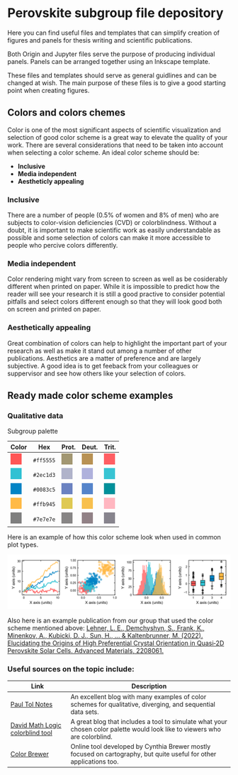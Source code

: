 # Perovskite subgroup file depository

Here you can find useful files and templates that can simplify creation of figures and panels for thesis writing and scientific publications. 

Both Origin and Jupyter files serve the purpose of producing individual panels. Panels can be arranged together using an Inkscape template. 

These files and templates should serve as general guidlines and can be changed at wish. The main purpose of these files is to give a good starting point when creating figures. 

## Colors and colors chemes 

Color is one of the most significant aspects of scientific visualization and selection of good color scheme is a great way to elevate the quality of your work. There are several considerations that need to be taken into account when selecting a color scheme. An ideal color scheme should be: 

* **Inclusive** 
* **Media independent** 
* **Aestheticly appealing**  

### Inclusive 

There are a number of people (0.5% of women and 8% of men) who are subjects to color-vision deficiencies (CVD) or colorblindness. Without a doubt, it is important to  make scientific work as easily understandable as possible and some selection of colors can make it more accessible to people who percive colors differently. 

### Media independent 

Color rendering might vary from screen to screen as well as be cosiderably different when printed on paper. While it is impossible to predict how the reader will see your research it is still a good practive to consider potential pitfalls and select colors different enough so that they will look good both on screen and printed on paper. 

### Aesthetically appealing

Great combination of colors can help to highlight the important part of your research as well as make it stand out among a number of other publications. Aesthetics are a matter of preference and are largely subjective. A good idea is to get feeback from your colleagues or suppervisor and see how others like your selection of colors. 

## Ready made color scheme examples
### Qualitative data

Subgroup palette

| Color                                                            | Hex       | Prot. | Deut. | Trit. |
| ---------------------------------------------------------------- | --------- | ------| ------| ----- |
| ![#ff5555](https://github.com/stepan-demchyshyn/perovskite_subgroup/blob/main/pics/color_squares/ff5555.png?raw=true)  | `#ff5555` | ![#a19671](https://github.com/stepan-demchyshyn/perovskite_subgroup/blob/main/pics/color_squares/a19671.png?raw=true)|![#b79052](https://github.com/stepan-demchyshyn/perovskite_subgroup/blob/main/pics/color_squares/b79052.png?raw=true)|![#ff5d62](https://github.com/stepan-demchyshyn/perovskite_subgroup/blob/main/pics/color_squares/ff5d62.png?raw=true)|
| ![#2ec1d3](https://github.com/stepan-demchyshyn/perovskite_subgroup/blob/main/pics/color_squares/2ec1d3.png?raw=true)  | `#2ec1d3` | ![#afb2ca](https://github.com/stepan-demchyshyn/perovskite_subgroup/blob/main/pics/color_squares/afb2ca.png?raw=true)|![#aeb0dc](https://github.com/stepan-demchyshyn/perovskite_subgroup/blob/main/pics/color_squares/aeb0dc.png?raw=true)|![#36c4d3](https://github.com/stepan-demchyshyn/perovskite_subgroup/blob/main/pics/color_squares/36c4d3.png?raw=true)|
| ![#0083c5](https://github.com/stepan-demchyshyn/perovskite_subgroup/blob/main/pics/color_squares/0083c5.png?raw=true)  | `#0083c5` | ![#6a81c1](https://github.com/stepan-demchyshyn/perovskite_subgroup/blob/main/pics/color_squares/6a81c1.png?raw=true)|![#5483ca](https://github.com/stepan-demchyshyn/perovskite_subgroup/blob/main/pics/color_squares/5483ca.png?raw=true)|![#008f99](https://github.com/stepan-demchyshyn/perovskite_subgroup/blob/main/pics/color_squares/008f99.png?raw=true)|
| ![#ffb945](https://github.com/stepan-demchyshyn/perovskite_subgroup/blob/main/pics/color_squares/ffb945.png?raw=true)  | `#ffb945` | ![#dfc952](https://github.com/stepan-demchyshyn/perovskite_subgroup/blob/main/pics/color_squares/dfc952.png?raw=true)|![#f8bf4d](https://github.com/stepan-demchyshyn/perovskite_subgroup/blob/main/pics/color_squares/f8bf4d.png?raw=true)|![#ffb5bf](https://github.com/stepan-demchyshyn/perovskite_subgroup/blob/main/pics/color_squares/ffb5bf.png?raw=true)|
| ![#7e7e7e](https://github.com/stepan-demchyshyn/perovskite_subgroup/blob/main/pics/color_squares/7e7e7e.png?raw=true)  | `#7e7e7e` | ![#868484](https://github.com/stepan-demchyshyn/perovskite_subgroup/blob/main/pics/color_squares/868484.png?raw=true)|![#908085](https://github.com/stepan-demchyshyn/perovskite_subgroup/blob/main/pics/color_squares/908085.png?raw=true)|![#86838c](https://github.com/stepan-demchyshyn/perovskite_subgroup/blob/main/pics/color_squares/86838c.png?raw=true)|

Here is an example of how this color scheme look when used in common plot types. 

![subgroup_example](https://github.com/stepan-demchyshyn/perovskite_subgroup/blob/main/pics/subgroup_example.png?raw=true)

Also here is an example publication from our group that used the color scheme mentioned above: [Lehner, L. E., Demchyshyn, S., Frank, K., Minenkov, A., Kubicki, D. J., Sun, H., ... & Kaltenbrunner, M. (2022). Elucidating the Origins of High Preferential Crystal Orientation in Quasi‐2D Perovskite Solar Cells. Advanced Materials, 2208061.](https://onlinelibrary.wiley.com/doi/abs/10.1002/adma.202208061)

### Useful sources on the topic include:

| Link  | Description |
| ------------- | ------------- |
| [Paul Tol Notes](https://personal.sron.nl/~pault/)  |   An excellent blog with many examples of color schemes for qualitative, diverging, and sequential data sets.  |
| [David Math Logic colorblind tool](https://davidmathlogic.com/colorblind/)  | A great blog that includes a tool to simulate what your chosen color palette would look like to viewers who are colorblind. |
| [Color Brewer ](https://colorbrewer2.org/) | Online tool developed by Cynthia Brewer mostly focused on cartography, but quite useful for other applications too. |

